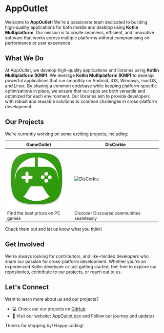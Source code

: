 # AppOutlet

Welcome to **AppOutlet**! We're a passionate team dedicated to building high-quality applications for both mobile and desktop using **Kotlin Multiplatform**. Our mission is to create seamless, efficient, and innovative software that works across multiple platforms without compromising on performance or user experience.

## What We Do

At AppOutlet, we develop high-quality applications and libraries using **Kotlin Multiplatform (KMP)**. We leverage **Kotlin Multiplatform (KMP)** to develop powerful applications that run smoothly on Android, iOS, Windows, macOS, and Linux. By sharing a common codebase while keeping platform-specific optimizations in place, we ensure that our apps are both versatile and optimized for each environment. Our libraries aim to provide developers with robust and reusable solutions to common challenges in cross-platform development.

## Our Projects
We’re currently working on some exciting projects, including:

| **GameOutlet** | **DisCorkie** |
|----------------|---------------|
|[![GameOutlet](https://raw.githubusercontent.com/AppOutlet/GameOutlet/main/src/main/resources/image/icon.png)](https://github.com/AppOutlet/GameOutlet#readme)| [![DisCorkie](https://flathub.org/_next/image?url=https%3A%2F%2Fdl.flathub.org%2Fmedia%2Fdev%2Fappoutlet%2FDisCorkie%2Fa944145d6b25898c2aacff06bc78be43%2Ficons%2F128x128%2Fdev.appoutlet.DisCorkie.png&w=256&q=100)](https://discorkie.appoutlet.dev) |
| Find the best prices on PC games | Discover Discourse communities seamlessly |

Check them out and let us know what you think!

## Get Involved

We're always looking for contributors, and like-minded developers who share our passion for cross-platform development. Whether you're an experienced Kotlin developer or just getting started, feel free to explore our repositories, contribute to our projects, or reach out to us.

## Let's Connect

Want to learn more about us and our projects?  

- 💻 Check out our projects on [GitHub](https://github.com/AppOutlet)
- 🚀 Visit our website: [AppOutlet.dev](https://appoutlet.dev) and Follow our journey and updates

Thanks for stopping by! Happy coding! 

